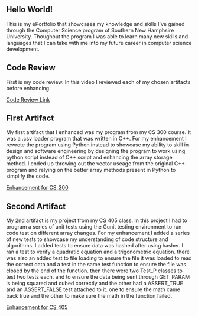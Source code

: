 ## Hello World!

This is my ePortfolio that showcases my knowledge and skills I've gained through the Computer Science program of Southern New Hamphsire University. Thoughout the program I was able to learn many new skills and languages that I can take with me into my future career in computer science development. 


## Code Review

First is my code review. In this video I reviewed each of my chosen artifacts before enhancing.

[Code Review Link](https://youtu.be/lZIgf2Pzvbk)

## First Artifact

My first artifact that I enhanced was my program from my CS 300 course. It was a .csv loader program that was written in C++. For my enhancement I rewrote the program using Python instead to showcase my ability to skill in design and software engineering by designing the program to work using python script instead of C++ script and enhancing the array storage method. I ended up throwing out the vector useage from the original C++ program and relying on the better array methods present in Python to simplify the code. 

[Enhancement for CS_300](https://github.com/SA-176/SA-176.github.io/tree/300Enhancement)

## Second Artifact

My 2nd artifact is my project from my CS 405 class. In this project I had to program a series of unit tests using the Gunit testing environment to run code test on different array changes. For my enhancement I added a series of new tests to showcase my understanding of code structure and algorithms. I added tests to ensure data was hashed after using hasher. I ran a test to verify a quadratic equation and a trigonometric equation. there was also an added test to file loading to ensure the file it was loaded to read the correct data and a test in the same test function to ensure the file was closed by the end of the function. then there were two Test_P classes to test two tests each. and to ensure the data being sent through GET_PARAM is being squared and cubed correctly and the other had a ASSERT_TRUE and an ASSERT_FALSE test attached to it. one to ensure the math came back true and the other to make sure the math in the function failed.

[Enhancement for CS 405](https://github.com/SA-176/SA-176.github.io/tree/405Enhancement)

